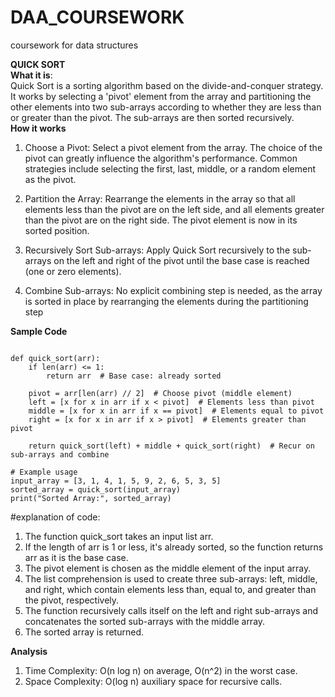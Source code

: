 # DAA_COURSEWORK
coursework for data structures<br>

**QUICK SORT**<br>
**What it is**:<br>
Quick Sort is a sorting algorithm based on the divide-and-conquer strategy. It works by selecting a 'pivot' element from the array and partitioning the other elements into two sub-arrays according to whether they are less than or greater than the pivot. The sub-arrays are then sorted recursively.<br>
**How it works**<br>
1. Choose a Pivot: Select a pivot element from the array. The choice of the pivot can greatly influence the algorithm's performance. Common strategies include selecting the first, last, middle, or a random element as the pivot.<br>

2. Partition the Array: Rearrange the elements in the array so that all elements less than the pivot are on the left side, and all elements greater than the pivot are on the right side. The pivot element is now in its sorted position.<br>

3. Recursively Sort Sub-arrays: Apply Quick Sort recursively to the sub-arrays on the left and right of the pivot until the base case is reached (one or zero elements).<br>

4. Combine Sub-arrays: No explicit combining step is needed, as the array is sorted in place by rearranging the elements during the partitioning step<br>


**Sample Code**<br>

```

def quick_sort(arr):
    if len(arr) <= 1:
        return arr  # Base case: already sorted
    
    pivot = arr[len(arr) // 2]  # Choose pivot (middle element)
    left = [x for x in arr if x < pivot]  # Elements less than pivot
    middle = [x for x in arr if x == pivot]  # Elements equal to pivot
    right = [x for x in arr if x > pivot]  # Elements greater than pivot
    
    return quick_sort(left) + middle + quick_sort(right)  # Recur on sub-arrays and combine

# Example usage
input_array = [3, 1, 4, 1, 5, 9, 2, 6, 5, 3, 5]
sorted_array = quick_sort(input_array)
print("Sorted Array:", sorted_array)

```
#explanation of code:

1. The function quick_sort takes an input list arr.<br>
2. If the length of arr is 1 or less, it's already sorted, so the function returns arr as it is the base case.<br>
3. The pivot element is chosen as the middle element of the input array.<br>
4. The list comprehension is used to create three sub-arrays: left, middle, and right, which contain elements less than, equal to, and greater than the pivot, respectively.<br>
5. The function recursively calls itself on the left and right sub-arrays and concatenates the sorted sub-arrays with the middle array.<br>
6. The sorted array is returned.<br>

**Analysis**
1. Time Complexity: O(n log n) on average, O(n^2) in the worst case.<br>
2. Space Complexity: O(log n) auxiliary space for recursive calls.<br>







